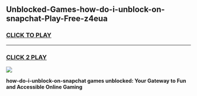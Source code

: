 
## Unblocked-Games-how-do-i-unblock-on-snapchat-Play-Free-z4eua
<h3>
<a href="https://premium76.site?title=how-do-i-unblock-on-snapchat&ref=18A1">CLICK TO PLAY</a></h3>
<hr>

<h3>
<a href="https://premium76.site?title=how-do-i-unblock-on-snapchat&ref=18A1">CLICK 2 PLAY</a>
  
</h3>

<a href="https://premium76.site?title=how-do-i-unblock-on-snapchat&ref=18A1"><img src="https://clearcache.store/games.png"></a>


**how-do-i-unblock-on-snapchat games unblocked: Your Gateway to Fun and Accessible Online Gaming**
